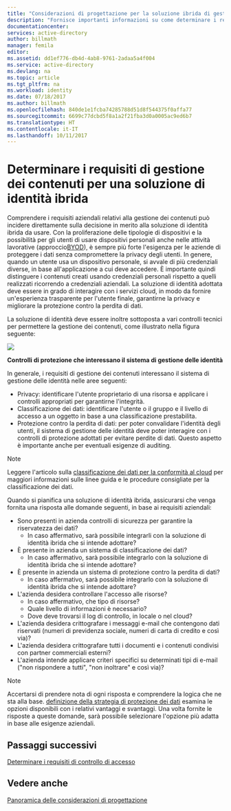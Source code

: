 ```yaml
---
title: "Considerazioni di progettazione per la soluzione ibrida di gestione delle identità di Azure Active Directory: determinare i requisiti di gestione dei contenuti | Documentazione Microsoft"
description: "Fornisce importanti informazioni su come determinare i requisiti di gestione dei contenuti dell'azienda. In genere, quando un utente usa un dispositivo personale, si avvale di più credenziali diverse, in base all'applicazione a cui deve accedere. È importante quindi distinguere i contenuti creati usando credenziali personali rispetto a quelli realizzati ricorrendo a credenziali aziendali. La soluzione di identità adottata deve essere in grado di interagire con i servizi cloud, in modo da fornire un'esperienza trasparente per l'utente finale, garantirne la privacy e migliorare la protezione contro la perdita di dati."
documentationcenter: 
services: active-directory
author: billmath
manager: femila
editor: 
ms.assetid: dd1ef776-db4d-4ab8-9761-2adaa5a4f004
ms.service: active-directory
ms.devlang: na
ms.topic: article
ms.tgt_pltfrm: na
ms.workload: identity
ms.date: 07/18/2017
ms.author: billmath
ms.openlocfilehash: 840de1e1fcba74285788d51d8f544375f0affa77
ms.sourcegitcommit: 6699c77dcbd5f8a1a2f21fba3d0a0005ac9ed6b7
ms.translationtype: HT
ms.contentlocale: it-IT
ms.lasthandoff: 10/11/2017
---
```

# <a name="determine-content-management-requirements-for-your-hybrid-identity-solution"></a>Determinare i requisiti di gestione dei contenuti per una soluzione di identità ibrida
Comprendere i requisiti aziendali relativi alla gestione dei contenuti può incidere direttamente sulla decisione in merito alla soluzione di identità ibrida da usare. Con la proliferazione delle tipologie di dispositivi e la possibilità per gli utenti di usare dispositivi personali anche nelle attività lavorative (approccio[BYOD](http://aka.ms/byodcg)), è sempre più forte l'esigenza per le aziende di proteggere i dati senza compromettere la privacy degli utenti. In genere, quando un utente usa un dispositivo personale, si avvale di più credenziali diverse, in base all'applicazione a cui deve accedere. È importante quindi distinguere i contenuti creati usando credenziali personali rispetto a quelli realizzati ricorrendo a credenziali aziendali. La soluzione di identità adottata deve essere in grado di interagire con i servizi cloud, in modo da fornire un'esperienza trasparente per l'utente finale, garantirne la privacy e migliorare la protezione contro la perdita di dati. 

La soluzione di identità deve essere inoltre sottoposta a vari controlli tecnici per permettere la gestione dei contenuti, come illustrato nella figura seguente:

![](./media/hybrid-id-design-considerations/securitycontrols.png)

**Controlli di protezione che interessano il sistema di gestione delle identità**

In generale, i requisiti di gestione dei contenuti interessano il sistema di gestione delle identità nelle aree seguenti:

* Privacy: identificare l'utente proprietario di una risorsa e applicare i controlli appropriati per garantirne l'integrità.
* Classificazione dei dati: identificare l'utente o il gruppo e il livello di accesso a un oggetto in base a una classificazione prestabilita. 
* Protezione contro la perdita di dati: per poter convalidare l'identità degli utenti, il sistema di gestione delle identità deve poter interagire con i controlli di protezione adottati per evitare perdite di dati. Questo aspetto è importante anche per eventuali esigenze di auditing.

> [!NOTE]
> Leggere l'articolo sulla [classificazione dei dati per la conformità al cloud](http://download.microsoft.com/download/0/A/3/0A3BE969-85C5-4DD2-83B6-366AA71D1FE3/Data-Classification-for-Cloud-Readiness.pdf) per maggiori informazioni sulle linee guida e le procedure consigliate per la classificazione dei dati.
> 
> 

Quando si pianifica una soluzione di identità ibrida, assicurarsi che venga fornita una risposta alle domande seguenti, in base ai requisiti aziendali:

* Sono presenti in azienda controlli di sicurezza per garantire la riservatezza dei dati?
  * In caso affermativo, sarà possibile integrarli con la soluzione di identità ibrida che si intende adottare?
* È presente in azienda un sistema di classificazione dei dati?
  * In caso affermativo, sarà possibile integrarlo con la soluzione di identità ibrida che si intende adottare?
* È presente in azienda un sistema di protezione contro la perdita di dati? 
  * In caso affermativo, sarà possibile integrarlo con la soluzione di identità ibrida che si intende adottare?
* L'azienda desidera controllare l'accesso alle risorse?
  * In caso affermativo, che tipo di risorse?
  * Quale livello di informazioni è necessario?
  * Dove deve trovarsi il log di controllo, in locale o nel cloud?
* L'azienda desidera crittografare i messaggi e-mail che contengono dati riservati (numeri di previdenza sociale, numeri di carta di credito e così via)?
* L'azienda desidera crittografare tutti i documenti e i contenuti condivisi con partner commerciali esterni?
* L'azienda intende applicare criteri specifici su determinati tipi di e-mail ("non rispondere a tutti", "non inoltrare" e così via)?

> [!NOTE]
> Accertarsi di prendere nota di ogni risposta e comprendere la logica che ne sta alla base. [definizione della strategia di protezione dei dati](active-directory-hybrid-identity-design-considerations-data-protection-strategy.md) esamina le opzioni disponibili con i relativi vantaggi e svantaggi.  Una volta fornite le risposte a queste domande, sarà possibile selezionare l'opzione più adatta in base alle esigenze aziendali.
> 
> 

## <a name="next-steps"></a>Passaggi successivi
[Determinare i requisiti di controllo di accesso](active-directory-hybrid-identity-design-considerations-accesscontrol-requirements.md)

## <a name="see-also"></a>Vedere anche
[Panoramica delle considerazioni di progettazione](active-directory-hybrid-identity-design-considerations-overview.md)

